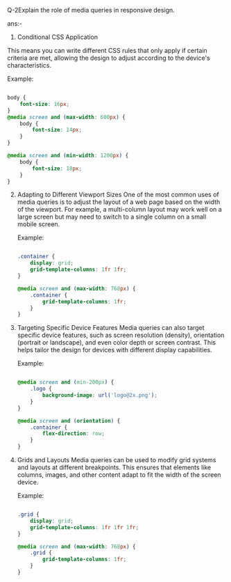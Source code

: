 Q-2Explain the role of media queries in responsive design.

ans:-

 1. Conditional CSS Application

 This means you can write different CSS rules that only apply if certain criteria are met, allowing the design to adjust according to the device's characteristics.

   Example:
   ```css

   body {
       font-size: 16px;
   }
   @media screen and (max-width: 600px) {
       body {
           font-size: 14px;
       }
   }

   @media screen and (min-width: 1200px) {
       body {
           font-size: 18px;
       }
   }
   ```

2. Adapting to Different Viewport Sizes
   One of the most common uses of media queries is to adjust the layout of a web page based on the width of the viewport. For example, a multi-column layout may work well on a large screen but may need to switch to a single column on a small mobile screen.

   Example:
   ```css

   .container {
       display: grid;
       grid-template-columns: 1fr 1fr;
   }

   @media screen and (max-width: 768px) {
       .container {
           grid-template-columns: 1fr;
       }
   }


3. Targeting Specific Device Features
   Media queries can also target specific device features, such as screen resolution (density), orientation (portrait or landscape), and even color depth or screen contrast. This helps tailor the design for devices with different display capabilities.

   Example:
   ```css
   
   @media screen and (min-200px) {
       .logo {
           background-image: url('logo@2x.png');
       }
   }

   @media screen and (orientation) {
       .container {
           flex-direction: row;
       }
   }


5. Grids and Layouts
   Media queries can be used to modify grid systems and layouts at different breakpoints. This ensures that elements like columns, images, and other content adapt to fit the width of the screen device.

   Example:
   ```css

   .grid {
       display: grid;
       grid-template-columns: 1fr 1fr 1fr;
   }

   @media screen and (max-width: 768px) {
       .grid {
           grid-template-columns: 1fr;
       }
   }
